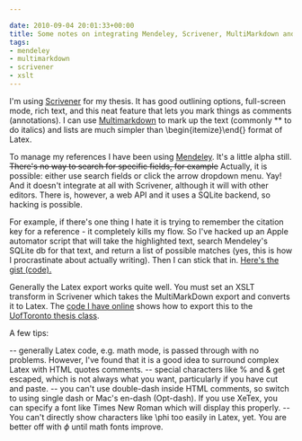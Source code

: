 ```yaml
---

date: 2010-09-04 20:01:33+00:00
title: Some notes on integrating Mendeley, Scrivener, MultiMarkdown and (Xe)Latex
tags:
- mendeley
- multimarkdown
- scrivener
- xslt
---
```


I'm using [Scrivener](http://www.literatureandlatte.com/scrivener.html) for my thesis. It has good outlining options, full-screen mode, rich text, and this neat feature that lets you mark things as comments (annotations). I can use [Multimarkdown](http://fletcherpenney.net/multimarkdown/using_multimarkdown_with_scriv/) to mark up the text (commonly ** to do italics) and lists are much simpler than \begin{itemize}\end{} format of Latex.

To manage my references I have been using [Mendeley](http://www.mendeley.com/). It's a little alpha still. <del>There's no way to search for specific fields, for example</del> Actually, it is possible: either use search fields or click the arrow dropdown menu. Yay! And it doesn't integrate at all with Scrivener, although it will with other editors. There is, however, a web API and it uses a SQLite backend, so hacking is possible.

For example, if there's one thing I hate it is trying to remember the citation key for a reference - it completely kills my flow. So I've hacked up an Apple automator script that will take the highlighted text, search Mendeley's SQLite db for that text, and return a list of possible matches (yes, this is how I procrastinate about actually writing). Then I can stick that in. [Here's the gist (code).](http://gist.github.com/565427)

Generally the Latex export works quite well. You must set an XSLT transform in Scrivener which takes the MultiMarkDown export and converts it to Latex. The [code I have online](http://gist.github.com/565443) shows how to export this to the [UofToronto thesis class](http://www.ctan.org/tex-archive/macros/latex/contrib/ut-thesis/).

A few tips:

-- generally Latex code, e.g. math mode, is passed through with no problems. However, I've found that it is a good idea to surround complex Latex with HTML quotes comments.
-- special characters like % and & get escaped, which is not always what you want, particularly if you have cut and paste.
-- you can't use double-dash inside HTML comments, so switch to using single dash or Mac's en-dash (Opt-dash). If you use XeTex, you can specify a font like Times New Roman which will display this properly.
-- You can't directly show characters like \phi too easily in Latex, yet. You are better off with $\phi$ until math fonts improve.
